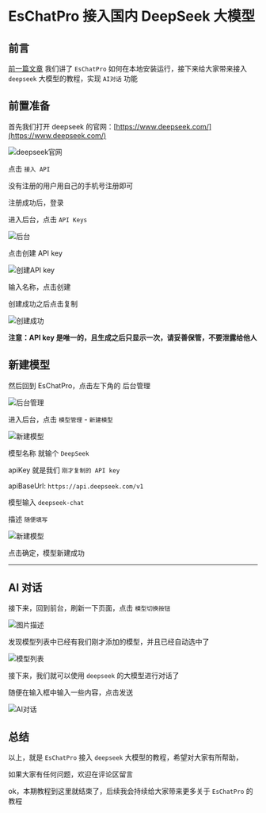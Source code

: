 # EsChatPro 接入国内 DeepSeek 大模型

## 前言

[前一篇文章](https://juejin.cn/post/7450306487661215782) 我们讲了 `EsChatPro` 如何在本地安装运行，接下来给大家带来接入 `deepseek` 大模型的教程，实现 `AI对话` 功能

## 前置准备

首先我们打开 deepseek 的官网：[https://www.deepseek.com/](https://www.deepseek.com/)

![deepseek官网](https://static.iiter.cn/ai/8030a0bc100cde495c9d961e4aa802d1.png)

点击 `接入 API`

没有注册的用户用自己的手机号注册即可

注册成功后，登录

进入后台，点击 `API Keys`

![后台](https://static.iiter.cn/ai/1e450778ab01328d33e85e641c81f4cf.png)

点击创建 API key

![创建API key](https://static.iiter.cn/ai/ff8c26e546ddcfe280e230a4f990c777.png)

输入名称，点击创建

创建成功之后点击复制

![创建成功](https://static.iiter.cn/ai/610d5cfc410be7f9163558f10842e6aa.png)

**注意：API key 是唯一的，且生成之后只显示一次，请妥善保管，不要泄露给他人**

## 新建模型

然后回到 EsChatPro，点击左下角的 后台管理

![后台管理](https://static.iiter.cn/ai/c8125819b2203211c22dc092b9fb3c1e.png)

进入后台，点击 `模型管理` - `新建模型`

![新建模型](https://static.iiter.cn/ai/984f4c5b6a376debec6490aea4eca2d6.png)

模型名称 就输个 `DeepSeek`

apiKey 就是我们 `刚才复制的 API key`

apiBaseUrl: `https://api.deepseek.com/v1`

模型输入 `deepseek-chat`

描述 `随便填写`

![新建模型](https://static.iiter.cn/ai/66548daa44aa2f7b59afa01c3545a2cc.png)

点击确定，模型新建成功

<hr>

## AI 对话

接下来，回到前台，刷新一下页面，点击 `模型切换按钮`

![图片描述](https://static.iiter.cn/ai/ae5dc70e6c891c3dee9daa8210ca0982.png)

发现模型列表中已经有我们刚才添加的模型，并且已经自动选中了

![模型列表](https://static.iiter.cn/ai/c0ef9476a9c6d3aba84af388bb4c6ac2.png)

接下来，我们就可以使用 `deepseek` 的大模型进行对话了

随便在输入框中输入一些内容，点击发送

![AI对话](https://static.iiter.cn/ai/b1901d46128b97da5afb2c8ebf8446a6.png)

## 总结

以上，就是 `EsChatPro` 接入 `deepseek` 大模型的教程，希望对大家有所帮助，

如果大家有任何问题，欢迎在评论区留言

ok，本期教程到这里就结束了，后续我会持续给大家带来更多关于 `EsChatPro` 的教程

